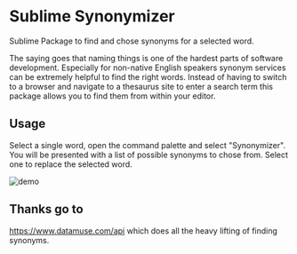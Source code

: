 # Sublime Synonymizer

Sublime Package to find and chose synonyms for a selected word.

The saying goes that naming things is one of the hardest parts of software development. Especially for non-native English speakers synonym services can be extremely helpful to find the right words. Instead of having to switch to a browser and navigate to a thesaurus site to enter a search term this package allows you to find them from within your editor.

## Usage

Select a single word, open the command palette and select "Synonymizer". You will be presented with a list of possible synonyms to chose from. Select one to replace the selected word.

![demo](img/demo.gif)

## Thanks go to

https://www.datamuse.com/api which does all the heavy lifting of finding synonyms.
